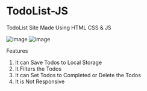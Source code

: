 # TodoList-JS
TodoList Site Made Using HTML CSS &amp; JS

![image](https://user-images.githubusercontent.com/97360825/232172078-001eb744-1604-448e-b4e0-b4e60d67b5e3.png)
![image](https://user-images.githubusercontent.com/97360825/232172058-102ec91d-8380-48f5-86a6-bd0fab826996.png)

Features
1. It can Save Todos to Local Storage
2. It Filters the Todos
3. It can Set Todos to Completed or Delete the Todos
4. It is Not Responsive
